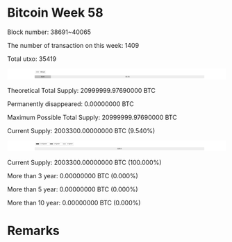 # Bitcoin Week 58

Block number: 38691~40065

The number of transaction on this week: 1409

Total utxo: 35419

![](../images/mined_week58.png)

Theoretical Total Supply: 20999999.97690000 BTC

Permanently disappeared: 0.00000000 BTC

Maximum Possible Total Supply: 20999999.97690000 BTC

Current Supply: 2003300.00000000 BTC (9.540%)

![](../images/year_week58.png)


Current Supply: 2003300.00000000 BTC (100.000%)

More than 3 year: 0.00000000 BTC (0.000%)

More than 5 year: 0.00000000 BTC (0.000%)

More than 10 year: 0.00000000 BTC (0.000%)

# Remarks

